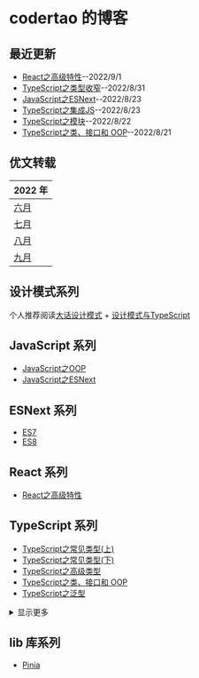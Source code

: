 # codertao 的博客

## 最近更新

- [React之高级特性](https://github.com/likesandy/blog/issues/24)--2022/9/1
- [TypeScript之类型收窄](https://github.com/likesandy/blog/issues/8)--2022/8/31
- [JavaScript之ESNext](https://github.com/likesandy/blog/issues/20)--2022/8/23
- [TypeScript之集成JS](https://github.com/likesandy/blog/issues/19)--2022/8/23
- [TypeScript之模块](https://github.com/likesandy/blog/issues/18)--2022/8/22
- [TypeScript之类、接口和 OOP](https://github.com/likesandy/blog/issues/17)--2022/8/21

## 优文转载

| 2022 年                                            | 
| -------------------------------------------------- | 
| [六月](https://github.com/likesandy/blog/issues/3) |       
| [七月](https://github.com/likesandy/blog/issues/4) |        
| [八月](https://github.com/likesandy/blog/issues/15) |      
| [九月](https://github.com/likesandy/blog/issues/25) |      

## 设计模式系列

个人推荐阅读[大话设计模式](https://book.douban.com/subject/2334288/) + [设计模式与TypeScript](https://refactoringguru.cn/design-patterns/typescript)

## JavaScript 系列

- [JavaScript之OOP](https://github.com/likesandy/blog/issues/14)
- [JavaScript之ESNext](https://github.com/likesandy/blog/issues/20)

## ESNext 系列

-  [ES7](https://github.com/likesandy/blog/issues/5)
-  [ES8](https://github.com/likesandy/blog/issues/6)

## React 系列
- [React之高级特性](https://github.com/likesandy/blog/issues/24)

## TypeScript 系列

- [TypeScript之常见类型(上)](https://github.com/likesandy/blog/issues/2)
- [TypeScript之常见类型(下)](https://github.com/likesandy/blog/issues/7)
- [TypeScript之高级类型](https://github.com/likesandy/blog/issues/15)
- [TypeScript之类、接口和 OOP](https://github.com/likesandy/blog/issues/17)
- [TypeScript之泛型](https://github.com/likesandy/blog/issues/1)

<details>
<summary>显示更多</summary>

- [TypeScript之类型缩小](https://github.com/likesandy/blog/issues/8)
- [TypeScript之模块](https://github.com/likesandy/blog/issues/18)
- [TypeScript之集成JS](https://github.com/likesandy/blog/issues/19)
<!--- [TypeScript之函数](https://github.com/likesandy/blog/issues/9)
- [TypeScript之类](https://github.com/likesandy/blog/issues/10)
- [TypeScript之对象类型](https://github.com/likesandy/blog/issues/11) -->
</details>

## lib 库系列
- [Pinia](https://github.com/likesandy/blog/issues/12)
